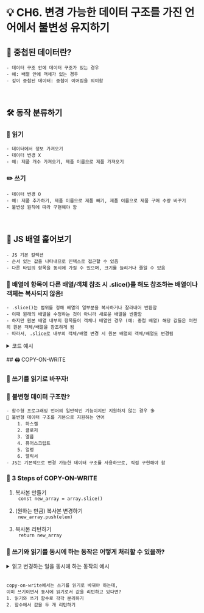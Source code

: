 # 💡 CH6. 변경 가능한 데이터 구조를 가진 언어에서 불변성 유지하기

## 🤔 중첩된 데이터란?

    - 데이터 구조 안에 데이터 구조가 있는 경우
    - 예: 배열 안에 객체가 있는 경우
    - 깊이 중첩된 데이터: 중첩이 이어짐을 의미함

   <br/>

## 🛠️ 동작 분류하기

### 📑 읽기

    - 데이터에서 정보 가져오기
    - 데이터 변경 X
    - 예: 제품 개수 가져오기, 제품 이름으로 제품 가져오기

### ✏️ 쓰기

    - 데이터 변경 O
    - 예: 제품 추가하기, 제품 이름으로 제품 빼기, 제품 이름으로 제품 구매 수량 바꾸기
    - 불변성 원칙에 따라 구현해야 함

   <br/>

## 🚥 JS 배열 훑어보기

    - JS 기본 컬렉션
    - 순서 있는 값을 나타내므로 인덱스로 접근할 수 있음
    - 다른 타입의 항목을 동시에 가질 수 있으며, 크기를 늘리거나 줄일 수 있음

### 🤔 배열에 항목이 다른 배열/객체 참조 시 .slice()를 해도 참조하는 배열이나 객체는 복사되지 않음!

    - .slice()는 범위를 정해 배열의 일부분을 복사하거나 잘라내어 반환함
    - 이때 원래의 배열을 수정하는 것이 아니라 새로운 배열을 반환함
    - 하지만 원본 배열 내부의 항목들이 객체나 배열인 경우 (예: 중첩 배열) 해당 값들은 여전히 원본 객체/배열을 참조하게 됨
    - 따라서, .slice로 내부의 객체/배열 변경 시 원본 배열의 객체/배열도 변경됨

<details>
<summary>코드 예시</summary>
<div markdown="1">

```js
const arr1 = [
  { a: "첫 번째 객체" },
  { b: "두 번째 객체" },
  { c: "세 번째 객체" },
];
const arr2 = arr1.slice();

// arr1과 arr2는 다른 배열이지만 객체 항목은 동일한 참조를 유지
console.log(arr1[0] === arr2[0]); // true

// arr2의 첫번째 객체 항목의 a 속성 변경
arr2[0].a = "1번 객체";
console.log(arr1[0].a); // 1번 객체
console.log(arr2[0].a); // 1번 객체
```

</div>
</details>

<br/>
## 🖨️ COPY-ON-WRITE

### 📢 쓰기를 읽기로 바꾸자!

### 🤔 불변형 데이터 구조란?

    - 함수형 프로그래밍 언어의 일반적인 기능이지만 지원하지 않는 경우 多
    🌟 불변형 데이터 구조를 기본으로 지원하는 언어
        1. 하스켈
        2. 클로저
        3. 엘름
        4. 퓨어스크립트
        5. 얼랭
        6. 엘릭서
    - JS는 기본적으로 변경 가능한 데이터 구조를 사용하므로, 직접 구현해야 함

### 🤖 3 Steps of COPY-ON-WRITE

1. 복사본 만들기
   <br/>
   <code> const new_array = array.slice() </code>
2. (원하는 만큼) 복사본 변경하기
   <br/>
   <code> new_array.push(elem) </code>

3. 복사본 리턴하기
   <br/>
   <code> return new_array </code>

### 🧐 쓰기와 읽기를 동시에 하는 동작은 어떻게 처리할 수 있을까?

<details>
<summary>읽고 변경하는 일을 동시에 하는 동작의 예시</summary>
<div markdown="1">

```js
const a = [1, 2, 3, 4];
const b = a.shift();

console.log(b); // 1
console.log(a); // [2, 3, 4] > 실제 데이터의 값도 바뀜

// 값을 바꾸는 동시에 배열의 첫 번째 항목 리턴하므로 변경하면서 읽는 동작
```

</div>
</details>
<br/>

    copy-on-write에서는 쓰기를 읽기로 바꿔야 하는데,
    이미 쓰기이면서 동시에 읽기로서 값을 리턴하고 있다면?
    1. 읽기와 쓰기 함수로 각각 분리하기
    2. 함수에서 값을 두 개 리턴하기
